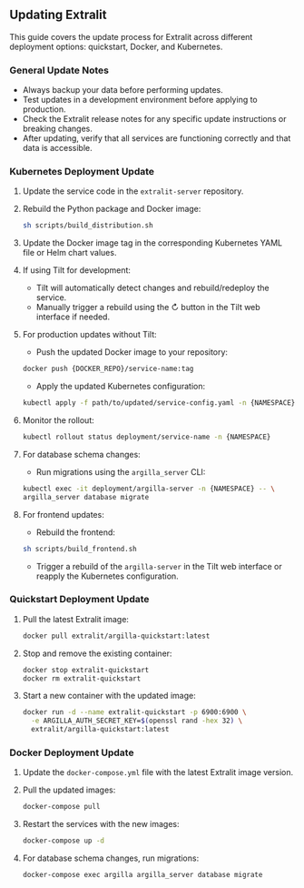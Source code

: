 ## Updating Extralit

This guide covers the update process for Extralit across different deployment options: quickstart, Docker, and Kubernetes.

### General Update Notes

- Always backup your data before performing updates.
- Test updates in a development environment before applying to production.
- Check the Extralit release notes for any specific update instructions or breaking changes.
- After updating, verify that all services are functioning correctly and that data is accessible.


### Kubernetes Deployment Update

1. Update the service code in the `extralit-server` repository.

2. Rebuild the Python package and Docker image:
    ```bash
    sh scripts/build_distribution.sh
    ```

3. Update the Docker image tag in the corresponding Kubernetes YAML file or Helm chart values.

4. If using Tilt for development:
    - Tilt will automatically detect changes and rebuild/redeploy the service.
    - Manually trigger a rebuild using the ↻ button in the Tilt web interface if needed.

5. For production updates without Tilt:
    - Push the updated Docker image to your repository:
    ```bash
    docker push {DOCKER_REPO}/service-name:tag
    ```
    - Apply the updated Kubernetes configuration:
    ```bash
    kubectl apply -f path/to/updated/service-config.yaml -n {NAMESPACE}
    ```

6. Monitor the rollout:
    ```bash
    kubectl rollout status deployment/service-name -n {NAMESPACE}
    ```

7. For database schema changes:
    - Run migrations using the `argilla_server` CLI:
    ```bash
    kubectl exec -it deployment/argilla-server -n {NAMESPACE} -- \
    argilla_server database migrate
    ```

8. For frontend updates:
    - Rebuild the frontend:
    ```bash
    sh scripts/build_frontend.sh
    ```
    - Trigger a rebuild of the `argilla-server` in the Tilt web interface or reapply the Kubernetes configuration.



### Quickstart Deployment Update

1. Pull the latest Extralit image:
    ```bash
    docker pull extralit/argilla-quickstart:latest
    ```

2. Stop and remove the existing container:
    ```bash
    docker stop extralit-quickstart
    docker rm extralit-quickstart
    ```

3. Start a new container with the updated image:
    ```bash
    docker run -d --name extralit-quickstart -p 6900:6900 \
      -e ARGILLA_AUTH_SECRET_KEY=$(openssl rand -hex 32) \
      extralit/argilla-quickstart:latest
    ```

### Docker Deployment Update

1. Update the `docker-compose.yml` file with the latest Extralit image version.

2. Pull the updated images:
    ```bash
    docker-compose pull
    ```

3. Restart the services with the new images:
    ```bash
    docker-compose up -d
    ```

4. For database schema changes, run migrations:
    ```bash
    docker-compose exec argilla argilla_server database migrate
    ```
